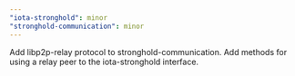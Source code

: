 ```yaml
---
"iota-stronghold": minor
"stronghold-communication": minor
---
```


Add libp2p-relay protocol to stronghold-communication.
Add methods for using a relay peer to the iota-stronghold interface.
